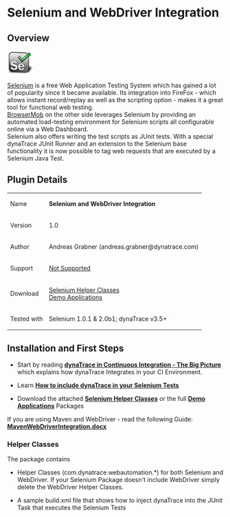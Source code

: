 <html xmlns="http://www.w3.org/1999/xhtml">
<head>
    <title>Selenium and WebDriver Integration</title>
    <meta http-equiv="Content-Type" content="text/html; charset=UTF-8"/>
    <meta http-equiv="X-UA-Compatible" content="IE=EmulateIE8" />
    <meta content="Scroll Wiki Publisher" name="generator"/>
    <link type="text/css" rel="stylesheet" href="css/blueprint/liquid.css" media="screen, projection"/>
    <link type="text/css" rel="stylesheet" href="css/blueprint/print.css" media="print"/>
    <link type="text/css" rel="stylesheet" href="css/content-style.css" media="screen, projection, print"/>
    <link type="text/css" rel="stylesheet" href="css/screen.css" media="screen, projection"/>
    <link type="text/css" rel="stylesheet" href="css/print.css" media="print"/>
</head>
<body>
                <h1>Selenium and WebDriver Integration</h1>
    <div class="section-2"  id="16089385_SeleniumandWebDriverIntegration-Overview"  >
        <h2>Overview</h2>
    <p>
            <img src="images_community/download/attachments/16089385/icon.png" alt="images_community/download/attachments/16089385/icon.png" class="confluence-embedded-image image-center" />
            </p>
    <p>
<a href="http://seleniumhq.org/">Selenium</a> is a free Web Application Testing System which has gained a lot of popularity since it became available. Its integration into FireFox - which allows instant record/replay as well as the scripting option - makes it a great tool for functional web testing.<br/><a href="http://browsermob.com/">BrowserMob</a> on the other side leverages Selenium by providing an automated load-testing environment for Selenium scripts all configurable online via a Web Dashboard.<br/>Selenium also offers writing the test scripts as JUnit tests. With a special dynaTrace JUnit Runner and an extension to the Selenium base functionality it is now possible to tag web requests that are executed by a Selenium Java Test.    </p>
    </div>
    <div class="section-2"  id="16089385_SeleniumandWebDriverIntegration-PluginDetails"  >
        <h2>Plugin Details</h2>
    <div class="tablewrap">
        <table>
<thead class=" "></thead><tfoot class=" "></tfoot><tbody class=" ">    <tr>
            <td rowspan="1" colspan="1">
        <p>
Name    </p>
            </td>
                <td rowspan="1" colspan="1">
        <p>
<strong class=" ">Selenium and WebDriver Integration</strong>    </p>
            </td>
        </tr>
    <tr>
            <td rowspan="1" colspan="1">
        <p>
Version    </p>
            </td>
                <td rowspan="1" colspan="1">
        <p>
1.0    </p>
            </td>
        </tr>
    <tr>
            <td rowspan="1" colspan="1">
        <p>
Author    </p>
            </td>
                <td rowspan="1" colspan="1">
        <p>
Andreas Grabner (andreas.grabner@dynatrace.com)    </p>
            </td>
        </tr>
    <tr>
            <td rowspan="1" colspan="1">
        <p>
Support    </p>
            </td>
                <td rowspan="1" colspan="1">
        <p>
<a href="https://community/display/DL/Support+Levels#SupportLevels-Community">Not Supported </a>    </p>
            </td>
        </tr>
    <tr>
            <td rowspan="1" colspan="1">
        <p>
Download    </p>
            </td>
                <td rowspan="1" colspan="1">
        <p>
<a href="attachments_45514757_1_SeleniumHelpers.zip">Selenium Helper Classes</a><br/><a href="https://community/display/DL/Demo+Applications">Demo Applications</a>    </p>
            </td>
        </tr>
    <tr>
            <td rowspan="1" colspan="1">
        <p>
Tested with    </p>
            </td>
                <td rowspan="1" colspan="1">
        <p>
Selenium 1.0.1 &amp; 2.0b1; dynaTrace v3.5+    </p>
            </td>
        </tr>
</tbody>        </table>
            </div>
    </div>
    <div class="section-2"  id="16089385_SeleniumandWebDriverIntegration-InstallationandFirstSteps"  >
        <h2>Installation and First Steps</h2>
<ul class=" "><li class=" ">    <p>
Start by reading <strong class=" "><a href="https://community/display/PUB/dynaTrace+in+Continuous+Integration+-+The+Big+Picture">dynaTrace in Continuous Integration - The Big Picture</a></strong> which explains how dynaTrace Integrates in your CI Environment.    </p>
</li><li class=" ">    <p>
Learn <strong class=" "><a href="https://community/display/PUB/How+to+include+dynaTrace+in+your+Selenium+Tests">How to include dynaTrace in your Selenium Tests</a></strong>    </p>
</li><li class=" ">    <p>
Download the attached <strong class=" "><a href="attachments_45514757_1_SeleniumHelpers.zip">Selenium Helper Classes</a></strong> or the full <strong class=" "><a href="https://community/display/DL/Demo+Applications">Demo Applications</a></strong> Packages    </p>
</li></ul>    <p>
If you are using Maven and WebDriver - read the following Guide: <strong class=" "><a href="attachments_93192226_1_MavenWebDriverIntegration.docx">MavenWebDriverIntegration.docx</a></strong>    </p>
    <div class="section-3"  id="16089385_SeleniumandWebDriverIntegration-HelperClasses"  >
        <h3>Helper Classes</h3>
    <p>
The package contains    </p>
<ul class=" "><li class=" ">    <p>
Helper Classes (com.dynatrace.webautomation.*) for both Selenium and WebDriver. If your Selenium Package doesn't include WebDriver simply delete the WebDriver Helper Classes.    </p>
</li><li class=" ">    <p>
A sample build.xml file that shows how to inject dynaTrace into the JUnit Task that executes the Selenium Tests    </p>
</li></ul>    </div>
    </div>
            </div>
        </div>
        <div class="footer">
        </div>
    </div>
</body>
</html>
